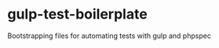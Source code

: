 gulp-test-boilerplate
=====================
Bootstrapping files for automating tests with gulp and phpspec
